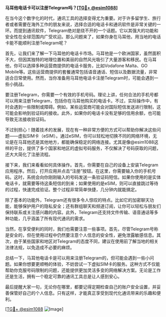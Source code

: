 **马耳他电话卡可以注册Telegram吗？[[TG💪+ @esim1088](https://t.me/s/esim1088)]**

在当今这个数字化的时代，通讯工具的选择变得尤为重要。对于许多留学生、旅行者或者需要在海外工作的朋友来说，选择合适的电话卡和通讯软件是非常关键的一环。而提到通讯软件，Telegram绝对是绕不开的一个话题。它以其强大的功能和安全性在全球范围内广受欢迎。那么问题来了，如果你身在马耳他，用当地的电话卡能不能顺利注册Telegram呢？

首先，让我们来了解一下马耳他的电话卡市场。马耳他是一个欧洲国家，虽然面积不大，但因其独特的地理位置和美丽的自然风光吸引了大量游客和移民。在马耳他，你可以选择多种运营商提供的电话卡服务，比如Vodafone Malta、GO Mobile等。这些运营商提供的套餐通常包括语音通话、短信以及数据流量，非常适合日常使用。然而，当你准备用马耳他电话卡注册Telegram时，可能会遇到一些小挑战。

要注册Telegram，你需要一个有效的手机号码。理论上讲，任何合法的手机号都可以用来注册Telegram，包括你在马耳他购买的电话卡。不过，实际操作中，有时会遇到一些限制或障碍。例如，某些运营商可能会对国际短信发送进行限制，这可能会影响到验证码的接收。此外，如果你的电话卡没有足够的信用余额，也可能导致无法接收验证码。

不过别担心！随着技术的发展，现在有一种非常方便的方式可以帮助你解决这些问题——虚拟SIM卡（eSIM）。通过eSIM，你可以轻松地切换不同的网络环境，无论是在马耳他还是其他地方，都能确保稳定的网络连接。尤其是像@esim1088这样的平台，提供了多个国家和地区的虚拟号码服务，不仅解决了号码获取的问题，还大大简化了注册流程。

接下来，我们来看看如何具体操作。首先，你需要在自己的设备上安装Telegram应用程序。然后，打开应用并点击“注册”按钮。在这里，你需要输入你的手机号码。这时，系统会向你刚刚输入的号码发送一条验证码短信。如果你使用的是实体电话卡，就需要等待这条短信的到来；如果使用的是eSIM，则可以直接跳过等待的过程，快速完成验证。整个过程非常简单快捷，几分钟内就能搞定。

除了基本的功能外，Telegram还有很多令人惊叹的特点。比如它的加密聊天功能，能够保护用户的隐私安全；还有群组聊天和频道订阅，让你可以轻松与朋友们保持联系或关注感兴趣的内容。此外，Telegram还支持文件传输、语音通话等多种功能，几乎涵盖了所有现代通讯的需求。

当然，在享受便利的同时，我们也需要注意一些事项。首先，尽管Telegram号称是安全的，但在使用过程中仍然要注意个人信息的安全性，避免泄露敏感信息。其次，由于某些国家和地区对Telegram的态度不同，建议在使用前了解当地的相关法律法规，以免造成不必要的麻烦。

总结一下，马耳他电话卡是可以用来注册Telegram的，但可能会遇到一些小问题。如果你想要更顺畅的体验，不妨尝试一下虚拟SIM卡的服务。这种方式不仅能帮助你克服号码限制的问题，还能提供更加灵活多变的网络解决方案。无论是工作还是生活，拥有一个稳定可靠的通讯工具总是让人感到安心。

最后提醒大家一句，无论你在哪里，都要记得定期检查自己的账户安全设置，并妥善保管好自己的个人信息。只有这样，才能真正享受到现代化通讯带来的乐趣和便利。

[[TG💪+ @esim1088](https://t.me/s/esim1088) ![Image](https://i.postimg.cc/4NQfJmqS/Snipaste-2025-05-13-00-14-12.png)]